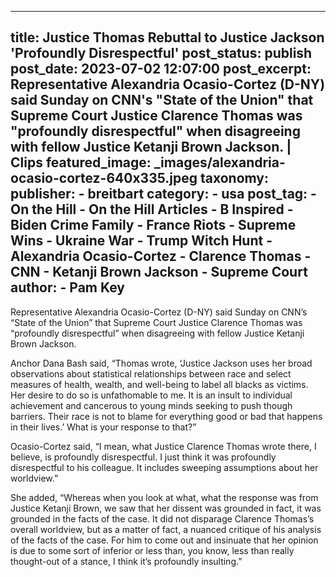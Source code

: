 
---
title: Justice Thomas Rebuttal to Justice Jackson &#39;Profoundly Disrespectful&#39; 
post_status: publish
post_date: 2023-07-02 12:07:00 
post_excerpt: Representative Alexandria Ocasio-Cortez (D-NY) said Sunday on CNN&#39;s &quot;State of the Union&quot; that Supreme Court Justice Clarence Thomas was &quot;profoundly disrespectful&quot; when disagreeing with fellow Justice Ketanji Brown Jackson. | Clips 
featured_image: _images/alexandria-ocasio-cortez-640x335.jpeg 
taxonomy:
    publisher:
        - breitbart
    category:
        - usa 
    post_tag:
        - On the Hill
        - On the Hill Articles
        - B Inspired
        - Biden Crime Family
        - France Riots
        - Supreme Wins
        - Ukraine War
        - Trump Witch Hunt
        - Alexandria Ocasio-Cortez
        - Clarence Thomas
        - CNN
        - Ketanji Brown Jackson
        - Supreme Court
    author:
        - Pam Key
---
Representative Alexandria Ocasio-Cortez (D-NY) said Sunday on CNN’s “State of the Union” that Supreme Court Justice Clarence Thomas was “profoundly disrespectful” when disagreeing with fellow Justice Ketanji Brown Jackson.

Anchor Dana Bash said, “Thomas wrote, ‘Justice Jackson uses her broad observations about statistical relationships between race and select measures of health, wealth, and well-being to label all blacks as victims. Her desire to do so is unfathomable to me. It is an insult to individual achievement and cancerous to young minds seeking to push though barriers. Their race is not to blame for everything good or bad that happens in their lives.’ What is your response to that?”

Ocasio-Cortez said, “I mean, what Justice Clarence Thomas wrote there, I believe, is profoundly disrespectful. I just think it was profoundly disrespectful to his colleague. It includes sweeping assumptions about her worldview.”

She added, “Whereas when you look at what, what the response was from Justice Ketanji Brown, we saw that her dissent was grounded in fact, it was grounded in the facts of the case. It did not disparage Clarence Thomas’s overall worldview, but as a matter of fact, a nuanced critique of his analysis of the facts of the case. For him to come out and insinuate that her opinion is due to some sort of inferior or less than, you know, less than really thought-out of a stance, I think it’s profoundly insulting.” 